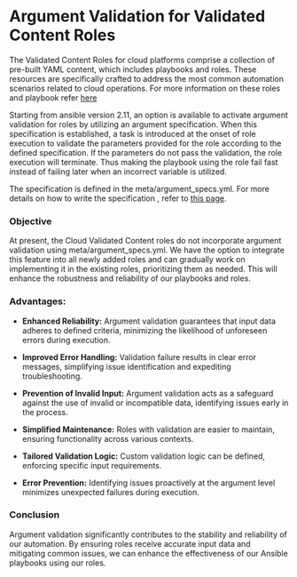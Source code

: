 # Argument Validation for Validated Content Roles

The Validated Content Roles for cloud platforms comprise a collection of pre-built YAML content, which includes playbooks and roles. These resources are specifically crafted to address the most common automation scenarios related to cloud operations. For more information on these roles and playbook refer [here](https://github.com/ansible-collections/cloud-content-handbook/blob/main/validated_content.md)

Starting from ansible version 2.11, an option is available to activate argument validation for roles by utilizing an argument specification.  When this specification is established, a task is introduced at the onset of role execution to validate the parameters provided for the role according to the defined specification. If the parameters do not pass the validation, the role execution will terminate. Thus making the playbook using the role fail fast instead of failing later when an incorrect variable is utilized.

The specification is defined in the meta/argument_specs.yml. For more details on how to write the specification , refer to [this page](https://docs.ansible.com/ansible/latest/playbook_guide/playbooks_reuse_roles.html#specification-format).

### Objective

At present, the Cloud Validated Content roles do not incorporate argument validation using meta/argument_specs.yml. We have the option to integrate this feature into all newly added roles and can gradually work on implementing it in the existing roles, prioritizing them as needed.
This will enhance the robustness and reliability of our playbooks and roles. 

### Advantages:

* **Enhanced Reliability:** Argument validation guarantees that input data adheres to defined criteria, minimizing the likelihood of unforeseen errors during execution.

* **Improved Error Handling:** Validation failure results in clear error messages, simplifying issue identification and expediting troubleshooting.

* **Prevention of Invalid Input:** Argument validation acts as a safeguard against the use of invalid or incompatible data, identifying issues early in the process.

* **Simplified Maintenance:** Roles with validation are easier to maintain, ensuring functionality across various contexts.

* **Tailored Validation Logic:** Custom validation logic can be defined, enforcing specific input requirements.

* **Error Prevention:** Identifying issues proactively at the argument level minimizes unexpected failures during execution.

### Conclusion

Argument validation significantly contributes to the stability and reliability of our automation. By ensuring roles receive accurate input data and mitigating common issues, we can enhance the effectiveness of our Ansible playbooks using our roles.
